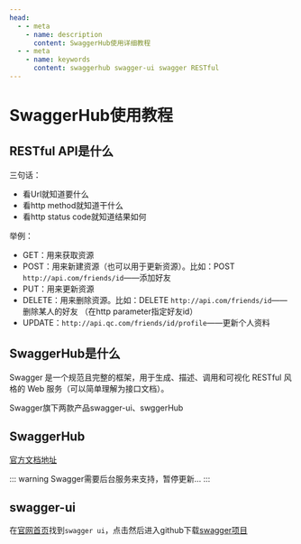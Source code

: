```yaml
---
head:
  - - meta
    - name: description
      content: SwaggerHub使用详细教程
  - - meta
    - name: keywords
      content: swaggerhub swagger-ui swagger RESTful
---
```


# SwaggerHub使用教程

## RESTful API是什么

三句话：

- 看Url就知道要什么
- 看http method就知道干什么
- 看http status code就知道结果如何

举例：

- GET：用来获取资源
- POST：用来新建资源（也可以用于更新资源）。比如：POST `http://api.com/friends/id`——添加好友
- PUT：用来更新资源
- DELETE：用来删除资源。比如：DELETE `http://api.com/friends/id`——删除某人的好友 （在http parameter指定好友id）
- UPDATE：`http://api.qc.com/friends/id/profile`——更新个人资料

## SwaggerHub是什么

Swagger 是一个规范且完整的框架，用于生成、描述、调用和可视化 RESTful 风格的 Web 服务（可以简单理解为接口文档）。

Swagger旗下两款产品swagger-ui、swggerHub

## SwaggerHub

[官方文档地址](https://swaggerhub.com/help/index)

::: warning
Swagger需要后台服务来支持，暂停更新...
:::

## swagger-ui

在[官网首页](https://swagger.io/tools/swagger-ui/download/)找到`swagger ui`，点击然后进入github下载[swagger项目](https://github.com/swagger-api/swagger-ui)
